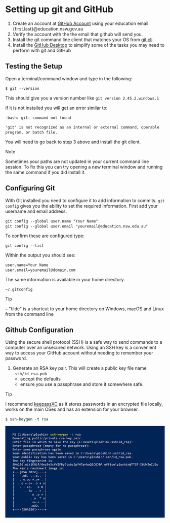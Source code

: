 # Setting up git and GitHub

1. Create an account at [GitHub Account](https://github.com/signup) using your education email. {first.last}@education.nsw.gov.au
1. Verify the account with the the email that github will send you.
1. Install the git command line client that matches your OS from [git cli](https://www.git-scm.com/downloads)
1. Install the [GitHub Desktop](https://desktop.github.com/) to simplify some of the tasks you may need to perform with git and GitHub

## Testing the Setup

Open a terminal/command window and type in the following:
```console
$ git --version
```
This should give you a version number like `git version 2.45.2.windows.1`

If it is not installed you will get an error similar to:
```
-bash: git: command not found
```
```
'git' is not recognized as an internal or external command, operable program, or batch file.
```
You will need to go back to step 3 above and install the git client.  

> [!NOTE]
> Sometimes your paths are not updated in your current command line session. To fix this you can try opening a new terminal window and running the same command if you did install it.

## Configuring Git
With Git installed you need to configure it to add information to commits. `git config` gives you the ability to set the required information. First add your username and email address.

```console
git config --global user.name "Your Name"
git config --global user.email "youremail@education.nsw.edu.au"
```

To confirm these are configured type:
```console
git config --list
```
Within the output you should see:
```
user.name=Your Name
user.email=youremail@domain.com
```
The same information is available in your home directory. 
```
~/.gitconfig
```
> [!TIP]
> `~` "tilde" is a shortcut to your home directory on Windows, macOS and Linux from the command line

## Github Configuration
Using the secure shell protocol (SSH) is a safe way to send commands to a computer over an unsecured network. Using an SSH key is a convenient way to access your GitHub account without needing to remember your password.

1. Generate an RSA key pair. This will create a public key file name `.ssh/id_rsa.pub`
    - accept the defaults
    - ensure you use a passphrase and store it somewhere safe. 
> [!TIP]
> I recommend [keepassXC](https://keepassxc.org/) as it stores passwords in an encrypted file locally, works on the main OSes and has an extension for your browser.

```console
$ ssh-keygen -t rsa
```
![](images/ssh_keygen_for_remote_server-f.jpg)
